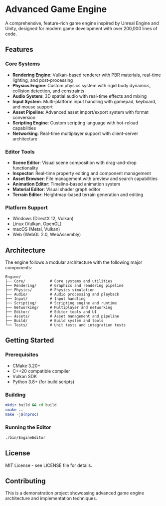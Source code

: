 # Advanced Game Engine

A comprehensive, feature-rich game engine inspired by Unreal Engine and Unity, designed for modern game development with over 200,000 lines of code.

## Features

### Core Systems
- **Rendering Engine**: Vulkan-based renderer with PBR materials, real-time lighting, and post-processing
- **Physics Engine**: Custom physics system with rigid body dynamics, collision detection, and constraints
- **Audio System**: 3D spatial audio with real-time effects and mixing
- **Input System**: Multi-platform input handling with gamepad, keyboard, and mouse support
- **Asset Pipeline**: Advanced asset import/export system with format conversion
- **Scripting Engine**: Custom scripting language with hot-reload capabilities
- **Networking**: Real-time multiplayer support with client-server architecture

### Editor Tools
- **Scene Editor**: Visual scene composition with drag-and-drop functionality
- **Inspector**: Real-time property editing and component management
- **Asset Browser**: File management with preview and search capabilities
- **Animation Editor**: Timeline-based animation system
- **Material Editor**: Visual shader graph editor
- **Terrain Editor**: Heightmap-based terrain generation and editing

### Platform Support
- Windows (DirectX 12, Vulkan)
- Linux (Vulkan, OpenGL)
- macOS (Metal, Vulkan)
- Web (WebGL 2.0, WebAssembly)

## Architecture

The engine follows a modular architecture with the following major components:

```
Engine/
├── Core/           # Core systems and utilities
├── Rendering/      # Graphics and rendering pipeline
├── Physics/        # Physics simulation
├── Audio/          # Audio processing and playback
├── Input/          # Input handling
├── Scripting/      # Scripting engine and runtime
├── Networking/     # Multiplayer and networking
├── Editor/         # Editor tools and UI
├── Assets/         # Asset management and pipeline
├── Build/          # Build system and tools
└── Tests/          # Unit tests and integration tests
```

## Getting Started

### Prerequisites
- CMake 3.20+
- C++20 compatible compiler
- Vulkan SDK
- Python 3.8+ (for build scripts)

### Building
```bash
mkdir build && cd build
cmake ..
make -j$(nproc)
```

### Running the Editor
```bash
./bin/EngineEditor
```

## License

MIT License - see LICENSE file for details.

## Contributing

This is a demonstration project showcasing advanced game engine architecture and implementation techniques.